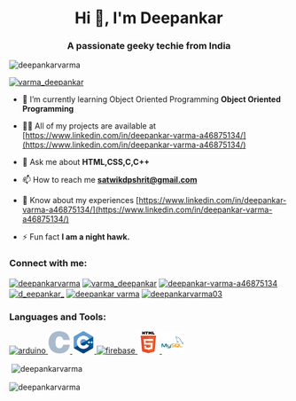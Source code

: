 <h1 align="center">Hi 👋, I'm Deepankar</h1>
<h3 align="center">A passionate geeky techie from India</h3>

<p align="left"> <img src="https://komarev.com/ghpvc/?username=deepankarvarma&label=Profile%20views&color=0e75b6&style=flat" alt="deepankarvarma" /> </p>

<p align="left"> <a href="https://twitter.com/varma_deepankar" target="blank"><img src="https://img.shields.io/twitter/follow/varma_deepankar?logo=twitter&style=for-the-badge" alt="varma_deepankar" /></a> </p>

- 🌱 I’m currently learning Object Oriented Programming **Object Oriented Programming**

- 👨‍💻 All of my projects are available at [https://www.linkedin.com/in/deepankar-varma-a46875134/](https://www.linkedin.com/in/deepankar-varma-a46875134/)

- 💬 Ask me about **HTML,CSS,C,C++**

- 📫 How to reach me **satwikdpshrit@gmail.com**

- 📄 Know about my experiences [https://www.linkedin.com/in/deepankar-varma-a46875134/](https://www.linkedin.com/in/deepankar-varma-a46875134/)

- ⚡ Fun fact **I am a night hawk.**

<h3 align="left">Connect with me:</h3>
<p align="left">
<a href="https://dev.to/deepankarvarma" target="blank"><img align="center" src="https://cdn.jsdelivr.net/npm/simple-icons@3.0.1/icons/dev-dot-to.svg" alt="deepankarvarma" height="30" width="40" /></a>
<a href="https://twitter.com/varma_deepankar" target="blank"><img align="center" src="https://www.lter-europe.net/document-archive/image-gallery/albums/logos/TwitterLogo_55acee.png/image" alt="varma_deepankar" height="30" width="30"  /></a>
<a href="https://linkedin.com/in/deepankar-varma-a46875134" target="blank"><img align="center" src="https://www.flaticon.com/svg/vstatic/svg/174/174857.svg?token=exp=1619026364~hmac=d71c880ca698a52d58438cfee3357993" alt="deepankar-varma-a46875134" height="30" width="40" /></a>
<a href="https://instagram.com/d_eepankar_" target="blank"><img align="center" src="https://raw.githubusercontent.com/rahuldkjain/github-profile-readme-generator/neutral-icons/src/images/icons/Social/instagram.svg" alt="d_eepankar_" height="30" width="40" /></a>
<a href="https://www.youtube.com/c/deepankar varma" target="blank"><img align="center" src="https://raw.githubusercontent.com/rahuldkjain/github-profile-readme-generator/neutral-icons/src/images/icons/Social/youtube.svg" alt="deepankar varma" height="30" width="40" /></a>
<a href="https://www.hackerrank.com/deepankarvarma03" target="blank"><img align="center" src="https://raw.githubusercontent.com/rahuldkjain/github-profile-readme-generator/neutral-icons/src/images/icons/Social/hackerrank.svg" alt="deepankarvarma03" height="30" width="40" /></a>
</p>

<h3 align="left">Languages and Tools:</h3>
<p align="left"> <a href="https://www.arduino.cc/" target="_blank"> <img src="https://cdn.worldvectorlogo.com/logos/arduino-1.svg" alt="arduino" width="40" height="40"/> </a> <a href="https://www.cprogramming.com/" target="_blank"> <img src="https://raw.githubusercontent.com/devicons/devicon/master/icons/c/c-original.svg" alt="c" width="40" height="40"/> </a> <a href="https://www.w3schools.com/cpp/" target="_blank"> <img src="https://raw.githubusercontent.com/devicons/devicon/master/icons/cplusplus/cplusplus-original.svg" alt="cplusplus" width="40" height="40"/> </a> <a href="https://firebase.google.com/" target="_blank"> <img src="https://www.vectorlogo.zone/logos/firebase/firebase-icon.svg" alt="firebase" width="40" height="40"/> </a> <a href="https://www.w3.org/html/" target="_blank"> <img src="https://raw.githubusercontent.com/devicons/devicon/master/icons/html5/html5-original-wordmark.svg" alt="html5" width="40" height="40"/> </a> <a href="https://www.mysql.com/" target="_blank"> <img src="https://raw.githubusercontent.com/devicons/devicon/master/icons/mysql/mysql-original-wordmark.svg" alt="mysql" width="40" height="40"/> </a> </p>



<p>&nbsp;<img align="center" src="https://github-readme-stats.vercel.app/api?username=deepankarvarma&show_icons=true&locale=en" alt="deepankarvarma" /></p>

<p><img align="center" src="https://github-readme-streak-stats.herokuapp.com/?user=deepankarvarma&" alt="deepankarvarma" /></p>
